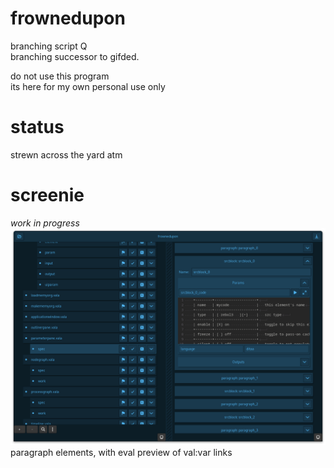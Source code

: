 # frownedupon
branching script Q  
branching successor to gifded.

do not use this program  
its here for my own personal use only

# status
strewn across the yard atm

# screenie
*work in progress*  
![screenie](230502_frownedupon_outliner.png)  
paragraph elements, with eval preview of val:var links
